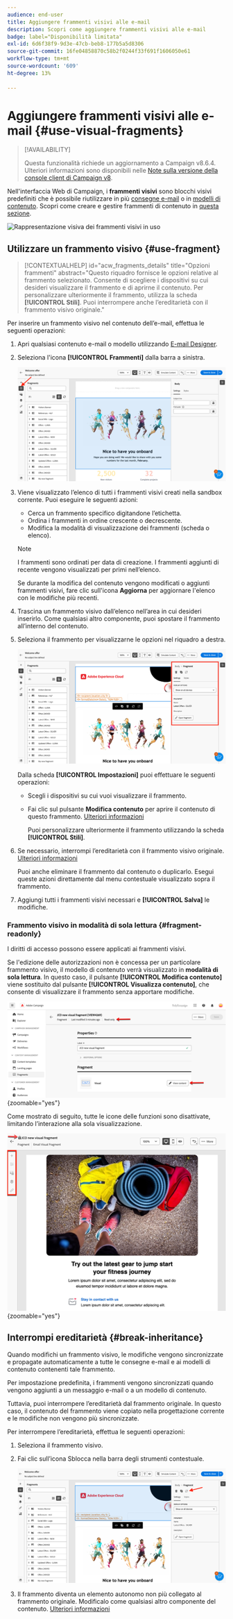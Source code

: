 ```yaml
---
audience: end-user
title: Aggiungere frammenti visivi alle e-mail
description: Scopri come aggiungere frammenti visivi alle e-mail
badge: label="Disponibilità limitata"
exl-id: 6d6f38f9-9d3e-47cb-beb8-177b5a5d8306
source-git-commit: 16fe04858870c58b2f0244f33f691f1606050e61
workflow-type: tm+mt
source-wordcount: '609'
ht-degree: 13%

---
```


# Aggiungere frammenti visivi alle e-mail {#use-visual-fragments}

>[!AVAILABILITY]
>
>Questa funzionalità richiede un aggiornamento a Campaign v8.6.4. Ulteriori informazioni sono disponibili nelle [Note sulla versione della console client di Campaign v8](https://experienceleague.adobe.com/it/docs/campaign/campaign-v8/releases/release-notes).

Nell&#39;interfaccia Web di Campaign, i **frammenti visivi** sono blocchi visivi predefiniti che è possibile riutilizzare in più [consegne e-mail](../email/get-started-email-designer.md) o in [modelli di contenuto](../content/use-email-templates.md). Scopri come creare e gestire frammenti di contenuto in [questa sezione](fragments.md).

![Rappresentazione visiva dei frammenti visivi in uso](assets/do-not-localize/fragments.gif)

## Utilizzare un frammento visivo {#use-fragment}

>[!CONTEXTUALHELP]
>id="acw_fragments_details"
>title="Opzioni frammenti"
>abstract="Questo riquadro fornisce le opzioni relative al frammento selezionato. Consente di scegliere i dispositivi su cui desideri visualizzare il frammento e di aprirne il contenuto. Per personalizzare ulteriormente il frammento, utilizza la scheda **[!UICONTROL Stili]**. Puoi interrompere anche l’ereditarietà con il frammento visivo originale."

<!-- pas vu dans l'UI-->

Per inserire un frammento visivo nel contenuto dell’e-mail, effettua le seguenti operazioni:

1. Apri qualsiasi contenuto e-mail o modello utilizzando [E-mail Designer](../email/get-started-email-designer.md).

1. Seleziona l&#39;icona **[!UICONTROL Frammenti]** dalla barra a sinistra.

   ![Schermata che mostra l&#39;icona Frammenti nell&#39;interfaccia di E-mail Designer](assets/fragments-in-designer.png)

1. Viene visualizzato l’elenco di tutti i frammenti visivi creati nella sandbox corrente. Puoi eseguire le seguenti azioni:

   * Cerca un frammento specifico digitandone l’etichetta.
   * Ordina i frammenti in ordine crescente o decrescente.
   * Modifica la modalità di visualizzazione dei frammenti (scheda o elenco).

   >[!NOTE]
   >
   >I frammenti sono ordinati per data di creazione. I frammenti aggiunti di recente vengono visualizzati per primi nell’elenco.

   Se durante la modifica del contenuto vengono modificati o aggiunti frammenti visivi, fare clic sull&#39;icona **Aggiorna** per aggiornare l&#39;elenco con le modifiche più recenti.

1. Trascina un frammento visivo dall’elenco nell’area in cui desideri inserirlo. Come qualsiasi altro componente, puoi spostare il frammento all’interno del contenuto.

1. Seleziona il frammento per visualizzarne le opzioni nel riquadro a destra.

   ![Schermata che mostra le opzioni del frammento nel riquadro di destra](assets/fragment-right-pane.png)

   Dalla scheda **[!UICONTROL Impostazioni]** puoi effettuare le seguenti operazioni:

   * Scegli i dispositivi su cui vuoi visualizzare il frammento.
   * Fai clic sul pulsante **Modifica contenuto** per aprire il contenuto di questo frammento. [Ulteriori informazioni](../content/fragments.md#edit-fragments)

     Puoi personalizzare ulteriormente il frammento utilizzando la scheda **[!UICONTROL Stili]**.

1. Se necessario, interrompi l’ereditarietà con il frammento visivo originale. [Ulteriori informazioni](#break-inheritance)

   Puoi anche eliminare il frammento dal contenuto o duplicarlo. Esegui queste azioni direttamente dal menu contestuale visualizzato sopra il frammento.

1. Aggiungi tutti i frammenti visivi necessari e **[!UICONTROL Salva]** le modifiche.

### Frammento visivo in modalità di sola lettura {#fragment-readonly}

I diritti di accesso possono essere applicati ai frammenti visivi.

Se l&#39;edizione delle autorizzazioni non è concessa per un particolare frammento visivo, il modello di contenuto verrà visualizzato in **modalità di sola lettura**. In questo caso, il pulsante **[!UICONTROL Modifica contenuto]** viene sostituito dal pulsante **[!UICONTROL Visualizza contenuto]**, che consente di visualizzare il frammento senza apportare modifiche.

![Schermata che mostra un frammento visivo in modalità di sola lettura](assets/fragment-readonly.png){zoomable="yes"}

Come mostrato di seguito, tutte le icone delle funzioni sono disattivate, limitando l’interazione alla sola visualizzazione.

![Schermata che mostra le icone delle funzionalità disattivate in modalità di sola lettura](assets/fragment-readonly-view.png){zoomable="yes"}

## Interrompi ereditarietà {#break-inheritance}

Quando modifichi un frammento visivo, le modifiche vengono sincronizzate e propagate automaticamente a tutte le consegne e-mail e ai modelli di contenuto contenenti tale frammento.

Per impostazione predefinita, i frammenti vengono sincronizzati quando vengono aggiunti a un messaggio e-mail o a un modello di contenuto.

Tuttavia, puoi interrompere l’ereditarietà dal frammento originale. In questo caso, il contenuto del frammento viene copiato nella progettazione corrente e le modifiche non vengono più sincronizzate.

Per interrompere l’ereditarietà, effettua le seguenti operazioni:

1. Seleziona il frammento visivo.

1. Fai clic sull’icona Sblocca nella barra degli strumenti contestuale.

   ![Schermata che mostra l&#39;icona Sblocca per interrompere l&#39;ereditarietà](assets/fragment-break-inheritance.png)

1. Il frammento diventa un elemento autonomo non più collegato al frammento originale. Modificalo come qualsiasi altro componente del contenuto. [Ulteriori informazioni](../email/content-components.md)